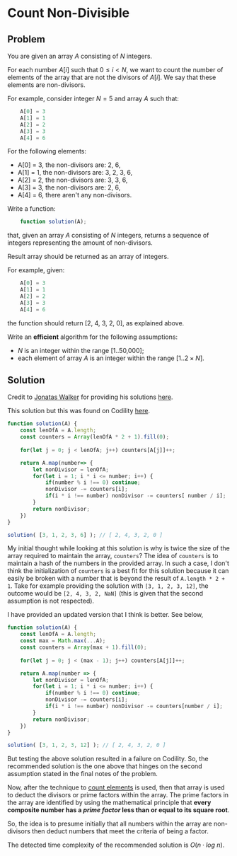 # Count Non-Divisible

## Problem

You are given an array $A$ consisting of $N$ integers.

For each number $A[i]$ such that $0 ≤ i < N$, we want to count the number of elements of the array that are not the divisors of $A[i]$. We say that these elements are non-divisors.

For example, consider integer $N = 5$ and array $A$ such that:

```js
    A[0] = 3
    A[1] = 1
    A[2] = 2
    A[3] = 3
    A[4] = 6
```

For the following elements:

- A[0] = 3, the non-divisors are: 2, 6,
- A[1] = 1, the non-divisors are: 3, 2, 3, 6,
- A[2] = 2, the non-divisors are: 3, 3, 6,
- A[3] = 3, the non-divisors are: 2, 6,
- A[4] = 6, there aren't any non-divisors.

Write a function:

```js
    function solution(A);
```

that, given an array $A$ consisting of $N$ integers, returns a sequence of integers representing the amount of non-divisors.

Result array should be returned as an array of integers.

For example, given:

```js
    A[0] = 3
    A[1] = 1
    A[2] = 2
    A[3] = 3
    A[4] = 6
```

the function should return [2, 4, 3, 2, 0], as explained above.

Write an **efficient** algorithm for the following assumptions:

- $N$ is an integer within the range [1..50,000];
- each element of array $A$ is an integer within the range $[1..2 \times N]$.

## Solution

Credit to [Jonatas Walker](https://gist.github.com/jonataswalker) for providing his solutions [here](https://gist.github.com/jonataswalker/08187f5457fac4af1e86cf8c86647e23).

This solution but this was found on Codility [here](https://app.codility.com/demo/results/trainingDWZVT3-E7U/).

```js
function solution(A) {
    const lenOfA = A.length;
    const counters = Array(lenOfA * 2 + 1).fill(0);
    
    for(let j = 0; j < lenOfA; j++) counters[A[j]]++;

    return A.map(number=> {
        let nonDivisor = lenOfA;
        for(let i = 1; i * i <= number; i++) {
            if(number % i !== 0) continue;
            nonDivisor -= counters[i];
            if(i * i !== number) nonDivisor -= counters[ number / i];
        }
        return nonDivisor;
    })
}

solution( [3, 1, 2, 3, 6] ); // [ 2, 4, 3, 2, 0 ]
```

My initial thought while looking at this solution is why is twice the size of the array required to maintain the array, `counters`? The idea of `counters` is to maintain a hash of the numbers in the provided array. In such a case, I don't think the initialization of `counters` is a best fit for this solution because it can easily be broken with a number that is beyond the result of `A.length * 2 + 1`. Take for example providing the solution with `[3, 1, 2, 3, 12]`, the outcome would be `[2, 4, 3, 2, NaN]` (this is given that the second assumption is not respected).

I have provided an updated version that I think is better. See below,

```js
function solution(A) { 
    const lenOfA = A.length;
    const max = Math.max(...A);
    const counters = Array(max + 1).fill(0);
    
    for(let j = 0; j < (max - 1); j++) counters[A[j]]++;

    return A.map(number => {
        let nonDivisor = lenOfA;
        for(let i = 1; i * i <= number; i++) {
            if(number % i !== 0) continue;
            nonDivisor -= counters[i];
            if(i * i !== number) nonDivisor -= counters[number / i];
        }
        return nonDivisor;
    })
}

solution( [3, 1, 2, 3, 12] ); // [ 2, 4, 3, 2, 0 ]
```

But testing the above solution resulted in a failure on Codility. So, the recommended solution is the one above that hinges on the second assumption stated in the final notes of the problem.

Now, after the technique to [count elements](../counting/) is used, then that array is used to deduct the divisors or prime factors within the array. The prime factors in the array are identified by using the mathematical principle that **every composite number has a _prime factor_ less than or equal to its square root**.

So, the idea is to presume initially that all numbers within the array are non-divisors then deduct numbers that meet the criteria of being a factor.

The detected time complexity of the recommended solution is $O(n \cdot log\text{ }n)$.